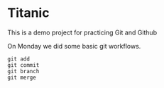 # Titanic

This is a demo project for practicing Git and Github

On Monday we did some basic git workflows.

```
git add
git commit
git branch
git merge
```
